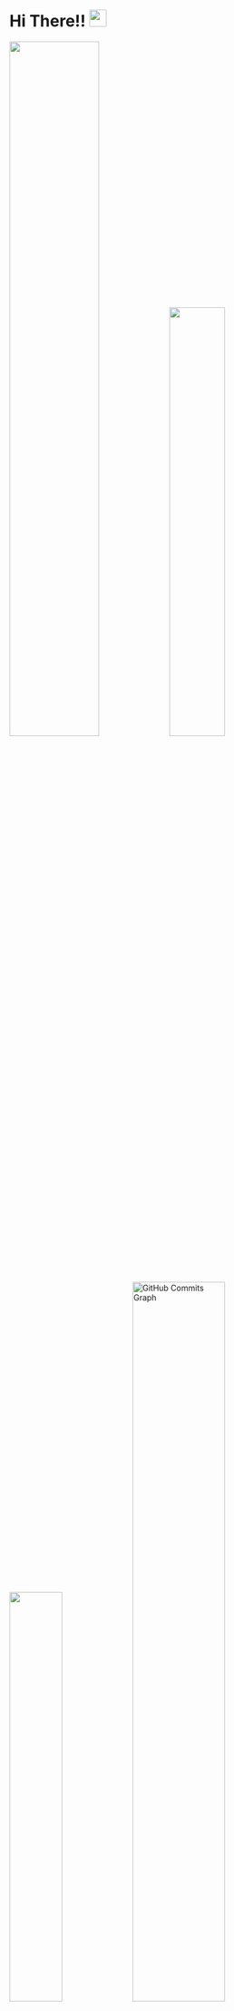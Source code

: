 # Hi There!! <img src="https://raw.githubusercontent.com/iampavangandhi/iampavangandhi/master/gifs/Hi.gif" width="30px">

<p align="left" >
<a href="#">
<img width="56%" src="https://github-readme-stats.vercel.app/api?username=CauaHenrique19&hide=contribs,prs&count_private=true&include_all_commits=true&show_icons=true&theme=dracula&icon_color=DAD3AF&hide_border=true&border_radius=15&bg_color=0d1117"/><img width="44%" src="http://github-readme-streak-stats.herokuapp.com?user=CauaHenrique19&theme=dracula&hide_border=true&date_format=M%20j%5B%2C%20Y%5D&background=0D1117&sideNums=FFF"/><img width="43%" src="https://github-readme-stats.vercel.app/api/top-langs?username=CauaHenrique19&hide=c%23,scss&count_private=true&include_all_commits=true&show_icons=true&theme=dracula&icon_color=DAD3AF&layout=compact&hide_border=true&border_radius=15&bg_color=0d1117"/><img width="57%" src="https://activity-graph.herokuapp.com/graph?username=CauaHenrique19&theme=dracula&icon_color=DAD3AF&hide_border=true&border_radius=15&bg_color=0d1117&point=FFF" alt="GitHub Commits Graph" /></a>
</p>


# Hard Skills!!
<p align="justify">
 <img alt="React" src="https://img.shields.io/badge/react-%230d1117.svg?style=for-the-badge&logo=react"/>
 <img alt="Typescript" src="https://img.shields.io/badge/typescript-%230d1117.svg?style=for-the-badge&logo=typescript"/>
 <img alt="Javascript" src="https://img.shields.io/badge/javascript-%230d1117.svg?style=for-the-badge&logo=javascript"/>
 <img alt="HTML" src="https://img.shields.io/badge/html5-%230d1117.svg?style=for-the-badge&logo=html5"/>
 <img alt="CSS" src="https://img.shields.io/badge/css3-%230d1117.svg?style=for-the-badge&logo=css3&logoColor=1572B6"/>
 <img alt="C#" src="https://img.shields.io/badge/C%23-%230d1117?style=for-the-badge&logo=c-sharp"/>
 <img alt="Node JS" src="https://img.shields.io/badge/Node.js-%230d1117?style=for-the-badge&logo=node.js"/>
 <img alt="Prisma" src="https://img.shields.io/badge/prisma-%230d1117?style=for-the-badge&logo=prisma"/>
 <img alt="Sequelize" src="https://img.shields.io/badge/sequelize-%230d1117?style=for-the-badge&logo=sequelize&logoColor=white"/>
 <img alt="Postgres" src="https://img.shields.io/badge/PostgreSQL-%230d1117?style=for-the-badge&logo=postgresql&logoColor=white"/>
 <img alt="MySQL" src="https://img.shields.io/badge/MySQL-%230d1117?style=for-the-badge&logo=mysql&logoColor=white"/>
</p>

# Socials
<p align="justify">
<a href="https://www.linkedin.com/in/cau%C3%A3-henrique-a70774208/">
    <img src="https://img.shields.io/badge/linkedin-%230d1117.svg?style=for-the-badge&logo=linkedin&logoColor=0077B5"/>
</a>
<a href="https://www.instagram.com/cauahrq">
    <img src="https://img.shields.io/badge/cauahrq-%230d1117.svg?style=for-the-badge&logo=Instagram&logoColor=#E4405F"/>
</a>

[![@cauahrq19's Holopin board](https://holopin.me/cauahrq19)](https://holopin.io/@cauahrq19)
